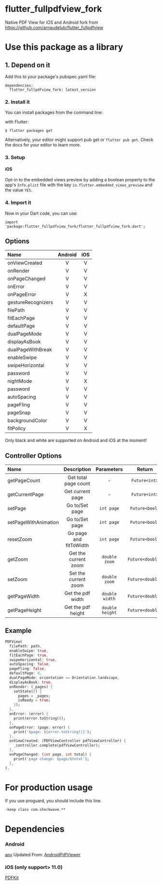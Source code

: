# flutter_fullpdfview_fork

Native PDF View for iOS and Android fork from https://github.com/arnaudelub/flutter_fullpdfview

# Use this package as a library

## 1. Depend on it

Add this to your package's pubspec.yaml file:

```
dependencies:
  flutter_fullpdfview_fork: latest_version
```

### 2. Install it

You can install packages from the command line:

with Flutter:

```
$ flutter packages get
```

Alternatively, your editor might support pub get or `flutter pub get`. Check the docs for your editor to learn more.

### 3. Setup

#### iOS

Opt-in to the embedded views preview by adding a boolean property to the app's `Info.plist` file
with the key `io.flutter.embedded_views_preview` and the value `YES`.

### 4. Import it

Now in your Dart code, you can use:

```
import 'package:flutter_fullpdfview_fork/flutter_fullpdfview_fork.dart';
```

## Options

| Name               | Android | iOS |
| :----------------- | :-----: | :-: |
| onViewCreated      |   V     |  V  |
| onRender           |   V     |  V  |
| onPageChanged      |   V     |  V  |
| onError            |   V     |  V  |
| onPageError        |   V     |  X  |
| gestureRecognizers |   V     |  V  |
| filePath           |   V     |  V  |
| fitEachPage        |   V     |  V  |
| defaultPage        |   V     |  V  |
| dualPageMode       |   V     |  V  |
| displayAsBook      |   V     |  V  |
| dualPageWithBreak  |   V     |  V  |
| enableSwipe        |   V     |  V  |
| swipeHorizontal    |   V     |  V  |
| password           |   V     |  V  |
| nightMode          |   V     |  X  |
| password           |   V     |  V  |
| autoSpacing        |   V     |  V  |
| pageFling          |   V     |  V  |
| pageSnap           |   V     |  V  |
| backgroundColor    |   V     |  V  |
| fitPolicy          |   V     |  X  |

Only black and white are supported on Android and iOS at the moment!

## Controller Options

| Name                 |     Description              | Parameters     |     Return     |
| :------------------- | :------------------:         | :--------:     | :------------: |
| getPageCount         | Get total page count         |     -          | `Future<int>`  |
| getCurrentPage       |   Get current page           |     -          | `Future<int>`  |
| setPage              |    Go to/Set page            | `int page`     | `Future<bool>` |
| setPageWithAnimation |    Go to/Set page            | `int page`     | `Future<bool>` |
| resetZoom            |    Go page and fitToWidth    | `int page`     | `Future<bool>` |
| getZoom              |    Get the current zoom      | `double zoom`  | `Future<double>` |
| setZoom              |    Set the current zoom      | `double zoom`  | `Future<double>` |
| getPageWidth         |    Get the pdf width         | `double width` |  `Future<double>` |
| getPageHeight        |    Get the pdf height        | `double height`| `Future<double>` |

## Example

```dart
PDFView(
  filePath: path,
  enableSwipe: true,
  fitEachPage: true,
  swipeHorizontal: true,
  autoSpacing: false,
  pageFling: false,
  defaultPage: 8,
  dualPageMode: orientation == Orientation.landscape,
  displayAsBook: true,
  onRender: (_pages) {
    setState(() {
      pages = _pages;
      isReady = true;
    });
  },
  onError: (error) {
    print(error.toString());
  },
  onPageError: (page, error) {
    print('$page: ${error.toString()}');
  },
  onViewCreated: (PDFViewController pdfViewController) {
    _controller.complete(pdfViewController);
  },
  onPageChanged: (int page, int total) {
    print('page change: $page/$total');
  },
),
```

# For production usage

If you use proguard, you should include this line.

```
-keep class com.shockwave.**
```

# Dependencies

### Android

[apv](https://github.com/arnaudelub/apv)
Updated From:
[AndroidPdfViewer](https://github.com/barteksc/AndroidPdfViewer)

### iOS (only support> 11.0)

[PDFKit](https://developer.apple.com/documentation/pdfkit)
